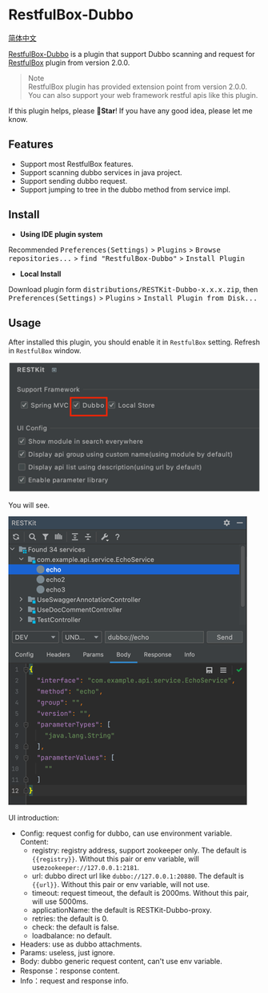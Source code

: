 # RestfulBox-Dubbo

[简体中文](./README.zh_CN.md)

[RestfulBox-Dubbo](https://plugins.jetbrains.com/plugin/18828-restkit-dubbo) is a plugin that support Dubbo scanning and request for [RestfulBox](https://plugins.jetbrains.com/plugin/14723-restkit) plugin from version 2.0.0.


> Note  
> RestfulBox plugin has provided extension point from version 2.0.0. You can also support your web framework restful apis like this plugin.

If this plugin helps, please **🌟Star**! If you have any good idea, please let me know.

## Features
- Support most RestfulBox features.
- Support scanning dubbo services in java project.
- Support sending dubbo request.
- Support jumping to tree in the dubbo method from service impl.

## Install
- **Using IDE plugin system**

Recommended <kbd>Preferences(Settings)</kbd> > <kbd>Plugins</kbd> > <kbd>Browse repositories...</kbd> > <kbd>find "RestfulBox-Dubbo"</kbd> > <kbd>Install Plugin</kbd>

- **Local Install**

Download plugin form <kbd>distributions/RESTKit-Dubbo-x.x.x.zip</kbd>, then <kbd>Preferences(Settings)</kbd> > <kbd>Plugins</kbd> > <kbd>Install Plugin from Disk...</kbd>

## Usage
After installed this plugin, you should enable it in `RestfulBox` setting. Refresh in `RestfulBox` window.

![enable](./.images/setting.png)

You will see.

![plugin](./.images/plugin.png)

UI introduction:

- Config: request config for dubbo, can use environment variable. Content:
  - registry: registry address, support zookeeper only. The default is `{{registry}}`. Without this pair or env variable, will use`zookeeper://127.0.0.1:2181`.
  - url: dubbo direct url like `dubbo://127.0.0.1:20880`. The default is `{{url}}`. Without this pair or env variable, will not use.
  - timeout: request timeout, the default is 2000ms. Without this pair, will use 5000ms.
  - applicationName: the default is RESTKit-Dubbo-proxy.
  - retries: the default is 0.
  - check: the default is false.
  - loadbalance: no default.
- Headers: use as dubbo attachments.
- Params: useless, just ignore.
- Body: dubbo generic request content, can't use env variable.
- Response：response content.
- Info：request and response info.